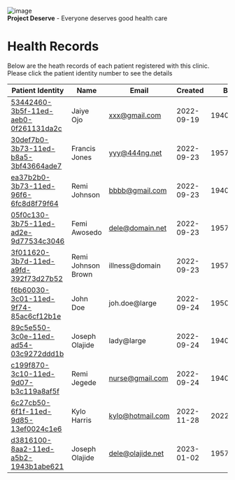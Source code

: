 ![image](https://user-images.githubusercontent.com/110731/191966461-b80f054f-0bb3-41b5-b549-10c34c46387b.png)  
**Project Deserve** - Everyone deserves good health care

# Health Records  

Below are the heath records of each patient registered with this clinic. Please click the patient identity number to see the details

| Patient Identity                                                               | Name          | Email                    | Created      | Birth     | Gender |
| ------------------------------------------------------------------------------ | ------------  | ----------------------   | -----------  | --------- | ------ |
| [53442460-3b5f-11ed-aeb0-0f261131da2c](./53442460-3b5f-11ed-aeb0-0f261131da2c) | Jaiye Ojo     | <xxx@gmail.com> | 2022-09-19   | 1940/4/20 | Male   |
| [30def7b0-3b73-11ed-b8a5-3bf43664ade7](./30def7b0-3b73-11ed-b8a5-3bf43664ade7) | Francis Jones     | <yyy@444ng.net> | 2022-09-23    | 1957/12/24 | Male   |
| [ea37b2b0-3b73-11ed-96f6-6fc8d8f79f64](./ea37b2b0-3b73-11ed-96f6-6fc8d8f79f64) | Remi Johnson     | <bbbb@gmail.com> | 2022-09-23    | 1940/4/20 | Female   
| [05f0c130-3b75-11ed-ad2e-9d77534c3046](./05f0c130-3b75-11ed-ad2e-9d77534c3046) | Femi Awosedo     | <dele@domain.net> | 2022-09-23    | 1957/12/24 | Male   
| [3f011620-3b7d-11ed-a9fd-392f73d27b52](./3f011620-3b7d-11ed-a9fd-392f73d27b52) | Remi Johnson Brown     | illness\@domain | 2022-09-23    | 1957/12/24 | Female  
| [f6b60030-3c01-11ed-9f74-85ac6cf12b1e](./f6b60030-3c01-11ed-9f74-85ac6cf12b1e) | John Doe     | joh.doe\@large | 2022-09-24    | 1950/4/20 | Male  
| [89c5e550-3c0e-11ed-ad54-03c9272ddd1b](./89c5e550-3c0e-11ed-ad54-03c9272ddd1b) | Joseph Olajide     | lady\@large | 2022-09-24    | 1940/4/20 | Male  
| [c199f870-3c10-11ed-9d07-b3c119a8af5f](./c199f870-3c10-11ed-9d07-b3c119a8af5f) | Remi Jegede     | <nurse@gmail.com> | 2022-09-24    | 1940/4/20 | Female  
| [6c27cb50-6f1f-11ed-9d85-13ef0024c1e6](./6c27cb50-6f1f-11ed-9d85-13ef0024c1e6) | Kylo Harris     | <kylo@hotmail.com> | 2022-11-28    | 2022/12/4 | Male  
| [d3816100-8aa2-11ed-a5b2-1943b1abe621](./d3816100-8aa2-11ed-a5b2-1943b1abe621) | Joseph Olajide     | <dele@olajide.net> | 2023-01-02    | 1957/12/24 | Unknown   |